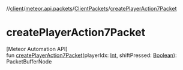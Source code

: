 //[client](../../../index.md)/[meteor.api.packets](../index.md)/[ClientPackets](index.md)/[createPlayerAction7Packet](create-player-action7-packet.md)

# createPlayerAction7Packet

[Meteor Automation API]\
fun [createPlayerAction7Packet](create-player-action7-packet.md)(playerIdx: [Int](https://kotlinlang.org/api/latest/jvm/stdlib/kotlin/-int/index.html), shiftPressed: [Boolean](https://kotlinlang.org/api/latest/jvm/stdlib/kotlin/-boolean/index.html)): PacketBufferNode

